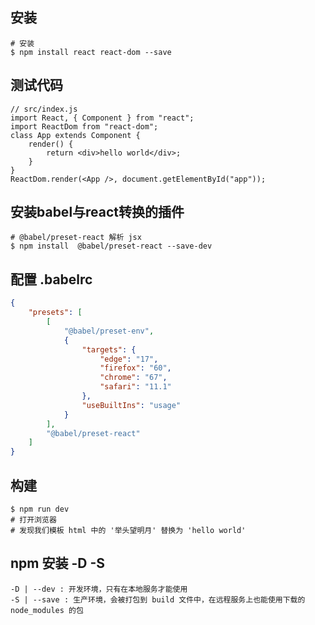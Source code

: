 ## **安装**

```shell
# 安装
$ npm install react react-dom --save
```



## **测试代码**

```react
// src/index.js
import React, { Component } from "react";
import ReactDom from "react-dom";
class App extends Component {
    render() {
        return <div>hello world</div>;
    }
}
ReactDom.render(<App />, document.getElementById("app"));
```



## **安装babel与react转换的插件**

```shell
# @babel/preset-react 解析 jsx
$ npm install  @babel/preset-react --save-dev
```



## **配置 .babelrc**

```json
{
    "presets": [
        [
            "@babel/preset-env",
            {
                "targets": {
                    "edge": "17",
                    "firefox": "60",
                    "chrome": "67",
                    "safari": "11.1"
                },
                "useBuiltIns": "usage"
            }
        ],
        "@babel/preset-react"
    ]
}
```



## **构建**

```shell
$ npm run dev
# 打开浏览器
# 发现我们模板 html 中的 '举头望明月' 替换为 'hello world'
```



## npm 安装 -D -S

```shell
-D | --dev : 开发环境，只有在本地服务才能使用
-S | --save : 生产环境，会被打包到 build 文件中，在远程服务上也能使用下载的 node_modules 的包
```

